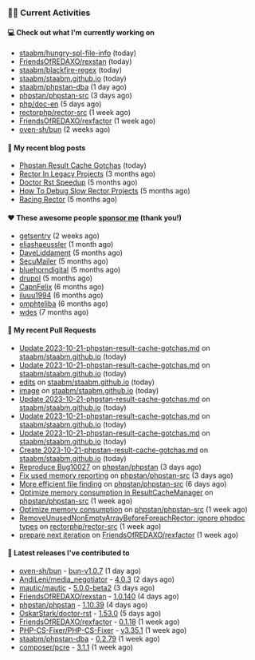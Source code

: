 ### 👨‍💻 Current Activities


#### 💻 Check out what I'm currently working on

- [staabm/hungry-spl-file-info](https://github.com/staabm/hungry-spl-file-info) (today)
- [FriendsOfREDAXO/rexstan](https://github.com/FriendsOfREDAXO/rexstan) (today)
- [staabm/blackfire-regex](https://github.com/staabm/blackfire-regex) (today)
- [staabm/staabm.github.io](https://github.com/staabm/staabm.github.io) (today)
- [staabm/phpstan-dba](https://github.com/staabm/phpstan-dba) (1 day ago)
- [phpstan/phpstan-src](https://github.com/phpstan/phpstan-src) (3 days ago)
- [php/doc-en](https://github.com/php/doc-en) (5 days ago)
- [rectorphp/rector-src](https://github.com/rectorphp/rector-src) (1 week ago)
- [FriendsOfREDAXO/rexfactor](https://github.com/FriendsOfREDAXO/rexfactor) (1 week ago)
- [oven-sh/bun](https://github.com/oven-sh/bun) (2 weeks ago)


#### 📜 My recent blog posts

- [Phpstan Result Cache Gotchas](https://staabm.github.io/2023/10/21/phpstan-result-cache-gotchas.html) (today)
- [Rector In Legacy Projects](https://staabm.github.io/2023/07/23/rector-in-legacy-projects.html) (3 months ago)
- [Doctor Rst Speedup](https://staabm.github.io/2023/05/18/doctor-rst-speedup.html) (5 months ago)
- [How To Debug Slow Rector Projects](https://staabm.github.io/2023/05/10/how-to-debug-slow-rector-projects.html) (5 months ago)
- [Racing Rector](https://staabm.github.io/2023/05/06/racing-rector.html) (5 months ago)


#### ❤️ These awesome people [sponsor me](https://github.com/sponsors/staabm) (thank you!)

- [getsentry](https://github.com/getsentry) (2 weeks ago)
- [eliashaeussler](https://github.com/eliashaeussler) (1 month ago)
- [DaveLiddament](https://github.com/DaveLiddament) (5 months ago)
- [SecuMailer](https://github.com/SecuMailer) (5 months ago)
- [bluehorndigital](https://github.com/bluehorndigital) (5 months ago)
- [drupol](https://github.com/drupol) (5 months ago)
- [CapnFelix](https://github.com/CapnFelix) (6 months ago)
- [iluuu1994](https://github.com/iluuu1994) (6 months ago)
- [omphteliba](https://github.com/omphteliba) (6 months ago)
- [wdes](https://github.com/wdes) (7 months ago)


#### 🔨 My recent Pull Requests

- [Update 2023-10-21-phpstan-result-cache-gotchas.md](https://github.com/staabm/staabm.github.io/pull/95) on [staabm/staabm.github.io](https://github.com/staabm/staabm.github.io) (today)
- [Update 2023-10-21-phpstan-result-cache-gotchas.md](https://github.com/staabm/staabm.github.io/pull/94) on [staabm/staabm.github.io](https://github.com/staabm/staabm.github.io) (today)
- [edits](https://github.com/staabm/staabm.github.io/pull/93) on [staabm/staabm.github.io](https://github.com/staabm/staabm.github.io) (today)
- [image](https://github.com/staabm/staabm.github.io/pull/92) on [staabm/staabm.github.io](https://github.com/staabm/staabm.github.io) (today)
- [Update 2023-10-21-phpstan-result-cache-gotchas.md](https://github.com/staabm/staabm.github.io/pull/91) on [staabm/staabm.github.io](https://github.com/staabm/staabm.github.io) (today)
- [Update 2023-10-21-phpstan-result-cache-gotchas.md](https://github.com/staabm/staabm.github.io/pull/90) on [staabm/staabm.github.io](https://github.com/staabm/staabm.github.io) (today)
- [Update 2023-10-21-phpstan-result-cache-gotchas.md](https://github.com/staabm/staabm.github.io/pull/89) on [staabm/staabm.github.io](https://github.com/staabm/staabm.github.io) (today)
- [Create 2023-10-21-phpstan-result-cache-gotchas.md](https://github.com/staabm/staabm.github.io/pull/88) on [staabm/staabm.github.io](https://github.com/staabm/staabm.github.io) (today)
- [Reproduce Bug10027](https://github.com/phpstan/phpstan/pull/10028) on [phpstan/phpstan](https://github.com/phpstan/phpstan) (3 days ago)
- [Fix used memory reporting](https://github.com/phpstan/phpstan-src/pull/2686) on [phpstan/phpstan-src](https://github.com/phpstan/phpstan-src) (3 days ago)
- [More efficient file finding](https://github.com/phpstan/phpstan-src/pull/2682) on [phpstan/phpstan-src](https://github.com/phpstan/phpstan-src) (6 days ago)
- [Optimize memory consumption in ResultCacheManager](https://github.com/phpstan/phpstan-src/pull/2681) on [phpstan/phpstan-src](https://github.com/phpstan/phpstan-src) (1 week ago)
- [Optimize memory consumption](https://github.com/phpstan/phpstan-src/pull/2680) on [phpstan/phpstan-src](https://github.com/phpstan/phpstan-src) (1 week ago)
- [RemoveUnusedNonEmptyArrayBeforeForeachRector: ignore phpdoc types](https://github.com/rectorphp/rector-src/pull/5169) on [rectorphp/rector-src](https://github.com/rectorphp/rector-src) (1 week ago)
- [prepare next iteration](https://github.com/FriendsOfREDAXO/rexfactor/pull/135) on [FriendsOfREDAXO/rexfactor](https://github.com/FriendsOfREDAXO/rexfactor) (1 week ago)


#### 🔭 Latest releases I've contributed to

- [oven-sh/bun](https://github.com/oven-sh/bun) - [bun-v1.0.7](https://github.com/oven-sh/bun/releases/tag/bun-v1.0.7) (1 day ago)
- [AndiLeni/media_negotiator](https://github.com/AndiLeni/media_negotiator) - [4.0.3](https://github.com/AndiLeni/media_negotiator/releases/tag/4.0.3) (2 days ago)
- [mautic/mautic](https://github.com/mautic/mautic) - [5.0.0-beta2](https://github.com/mautic/mautic/releases/tag/5.0.0-beta2) (3 days ago)
- [FriendsOfREDAXO/rexstan](https://github.com/FriendsOfREDAXO/rexstan) - [1.0.140](https://github.com/FriendsOfREDAXO/rexstan/releases/tag/1.0.140) (4 days ago)
- [phpstan/phpstan](https://github.com/phpstan/phpstan) - [1.10.39](https://github.com/phpstan/phpstan/releases/tag/1.10.39) (4 days ago)
- [OskarStark/doctor-rst](https://github.com/OskarStark/doctor-rst) - [1.53.0](https://github.com/OskarStark/doctor-rst/releases/tag/1.53.0) (5 days ago)
- [FriendsOfREDAXO/rexfactor](https://github.com/FriendsOfREDAXO/rexfactor) - [0.1.18](https://github.com/FriendsOfREDAXO/rexfactor/releases/tag/0.1.18) (1 week ago)
- [PHP-CS-Fixer/PHP-CS-Fixer](https://github.com/PHP-CS-Fixer/PHP-CS-Fixer) - [v3.35.1](https://github.com/PHP-CS-Fixer/PHP-CS-Fixer/releases/tag/v3.35.1) (1 week ago)
- [staabm/phpstan-dba](https://github.com/staabm/phpstan-dba) - [0.2.79](https://github.com/staabm/phpstan-dba/releases/tag/0.2.79) (1 week ago)
- [composer/pcre](https://github.com/composer/pcre) - [3.1.1](https://github.com/composer/pcre/releases/tag/3.1.1) (1 week ago)

